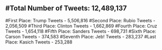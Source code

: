 #Total Number of Tweets: 12,489,137 
---
#First Place: Trump Tweets - 5,506,816
#Second Place: Rubio Tweets - 2,056,509
#Third Place: Clinton Tweets - 1,662,869
#Fourth Place: Cruz Tweets - 1,654,118
#Fifth Place: Sanders Tweets - 698,731
#Sixth Place: Carson Tweets - 374,583
#Seventh Place: Jeb! Tweets - 283,237
#Last Place: Kasich Tweets - 253,288
